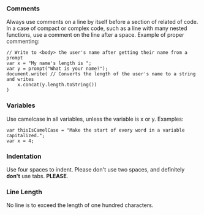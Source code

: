 ### Comments

Always use comments on a line by itself before a section of related of code. In a case of compact or complex code, such as a line with many nested functions, use a comment on the line after a space. Example of proper commenting:

```
// Write to <body> the user's name after getting their name from a prompt
var x = "My name's length is ";
var y = prompt("What is your name?");
document.write( // Converts the length of the user's name to a string and writes
    x.concat(y.length.toString()) 
)
```

### Variables

Use camelcase in all variables, unless the variable is x or y. Examples:

```
var thisIsCamelCase = "Make the start of every word in a variable capitalized.";
var x = 4;
```

### Indentation

Use four spaces to indent. Please don't use two spaces, and definitely **don't** use tabs. **PLEASE**.

### Line Length

No line is to exceed the length of one hundred characters. 
